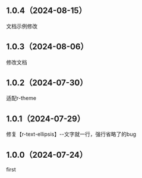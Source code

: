 ## 1.0.4（2024-08-15）
文档示例修改
## 1.0.3（2024-08-06）
修改文档
## 1.0.2（2024-07-30）
适配r-theme
## 1.0.1（2024-07-29）
修复【r-text-ellipsis】--文字就一行，强行省略了的bug
## 1.0.0（2024-07-24）
first
